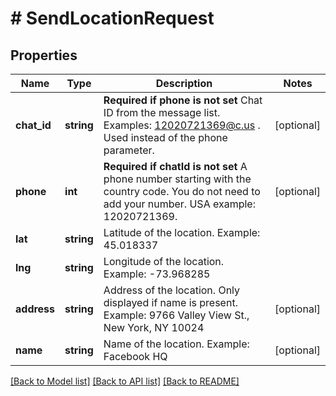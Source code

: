 # # SendLocationRequest

## Properties

Name | Type | Description | Notes
------------ | ------------- | ------------- | -------------
**chat_id** | **string** | **Required if phone is not set**  Chat ID from the message list. Examples: 12020721369@c.us . Used instead of the phone parameter. | [optional]
**phone** | **int** | **Required if chatId is not set**  A phone number starting with the country code. You do not need to add your number.   USA example: 12020721369. | [optional]
**lat** | **string** | Latitude of the location. Example: 45.018337 |
**lng** | **string** | Longitude of the location. Example: -73.968285 |
**address** | **string** | Address of the location. Only displayed if name is present. Example: 9766 Valley View St., New York, NY 10024 | [optional]
**name** | **string** | Name of the location. Example: Facebook HQ | [optional]

[[Back to Model list]](../../README.md#models) [[Back to API list]](../../README.md#endpoints) [[Back to README]](../../README.md)
